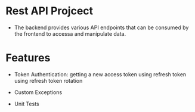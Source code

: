 # Rest API Projcect
- The backend provides various API endpoints that can be consumed by the frontend to accessa and manipulate data.

# Features
- Token Authentication: getting a new access token using refresh token using refresh token rotation
   
- Custom Exceptions   
      
- Unit Tests
